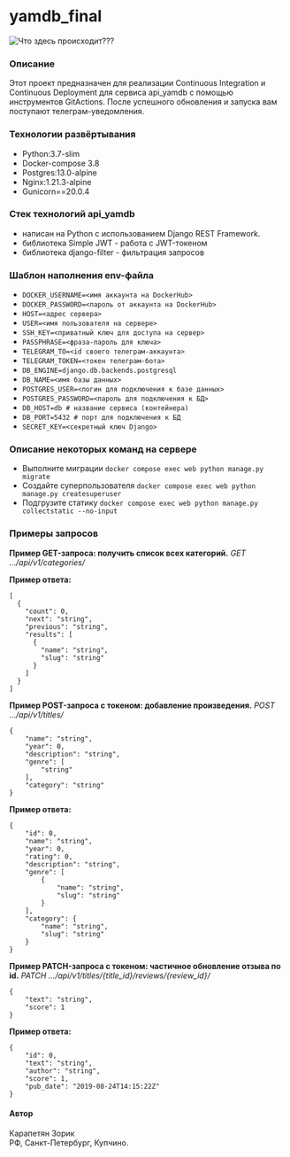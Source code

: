 # yamdb_final
![Что здесь происходит???](https://github.com/Zorik28/yamdb_final/actions/workflows/yamdb_workflow.yml/badge.svg)


### Описание
Этот проект предназначен для реализации Continuous Integration
и Continuous Deployment для сервиса api_yamdb с помощью инструментов GitActions.
После успешного обновления и запуска вам поступают телеграм-уведомления.


### Технологии развёртывания
- Python:3.7-slim
- Docker-compose 3.8
- Postgres:13.0-alpine
- Nginx:1.21.3-alpine
- Gunicorn==20.0.4


### Стек технологий api_yamdb
- написан на Python с использованием Django REST Framework.
- библиотека Simple JWT - работа с JWT-токеном
- библиотека django-filter - фильтрация запросов


### Шаблон наполнения env-файла
- ```DOCKER_USERNAME=<имя аккаунта на DockerHub>```
- ```DOCKER_PASSWORD=<пароль от аккаунта на DockerHub>```
- ```HOST=<адрес сервера>```
- ```USER=<имя пользователя на сервере>```
- ```SSH_KEY=<приватный ключ для доступа на сервер>```
- ```PASSPHRASE=<фраза-пароль для ключа>```
- ```TELEGRAM_TO=<id своего телеграм-аккаунта>```
- ```TELEGRAM_TOKEN=<токен телеграм-бота>```
- ```DB_ENGINE=django.db.backends.postgresql```
- ```DB_NAME=<имя базы данных>```
- ```POSTGRES_USER=<логин для подключения к базе данных>```
- ```POSTGRES_PASSWORD=<пароль для подключения к БД>```
- ```DB_HOST=db # название сервиса (контейнера)```
- ```DB_PORT=5432 # порт для подключения к БД```
- ```SECRET_KEY=<секретный ключ Django>```


### Описание некоторых команд на сервере
- Выполните миграции
```docker compose exec web python manage.py migrate```
- Создайте суперпользователя
```docker compose exec web python manage.py createsuperuser```
- Подгрузите статику
```docker compose exec web python manage.py collectstatic --no-input```



### Примеры запросов
**Пример GET-запроса: получить список всех категорий.**
_GET .../api/v1/categories/_

**Пример ответа:**
```
[
  {
    "count": 0,
    "next": "string",
    "previous": "string",
    "results": [
      {
        "name": "string",
        "slug": "string"
      }
    ]
  }
]
```

**Пример POST-запроса с токеном: добавление произведения.**
_POST .../api/v1/titles/_
```
{
    "name": "string",
    "year": 0,
    "description": "string",
    "genre": [
        "string"
    ],
    "category": "string"
}
```
**Пример ответа:**
```
{
    "id": 0,
    "name": "string",
    "year": 0,
    "rating": 0,
    "description": "string",
    "genre": [
        {
            "name": "string",
            "slug": "string"
        }
    ],
    "category": {
        "name": "string",
        "slug": "string"
    }
}
```

**Пример PATCH-запроса с токеном: частичное обновление отзыва по id.**
_PATCH .../api/v1/titles/{title_id}/reviews/{review_id}/_
```
{
    "text": "string",
    "score": 1
}
```
**Пример ответа:**
```
{
    "id": 0,
    "text": "string",
    "author": "string",
    "score": 1,
    "pub_date": "2019-08-24T14:15:22Z"
}
```


#### Автор
Карапетян Зорик  
РФ, Санкт-Петербург, Купчино.
